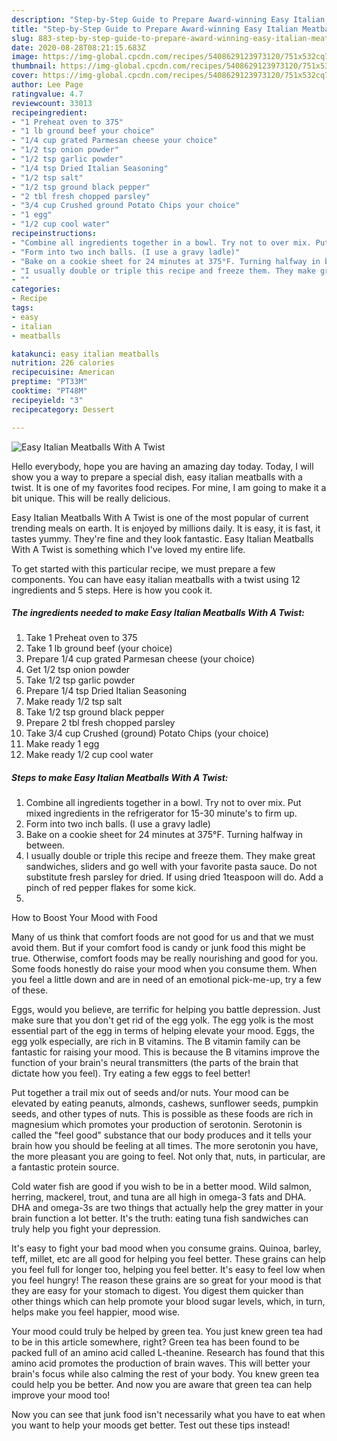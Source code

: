 ```yaml
---
description: "Step-by-Step Guide to Prepare Award-winning Easy Italian Meatballs With A Twist"
title: "Step-by-Step Guide to Prepare Award-winning Easy Italian Meatballs With A Twist"
slug: 883-step-by-step-guide-to-prepare-award-winning-easy-italian-meatballs-with-a-twist
date: 2020-08-28T08:21:15.683Z
image: https://img-global.cpcdn.com/recipes/5408629123973120/751x532cq70/easy-italian-meatballs-with-a-twist-recipe-main-photo.jpg
thumbnail: https://img-global.cpcdn.com/recipes/5408629123973120/751x532cq70/easy-italian-meatballs-with-a-twist-recipe-main-photo.jpg
cover: https://img-global.cpcdn.com/recipes/5408629123973120/751x532cq70/easy-italian-meatballs-with-a-twist-recipe-main-photo.jpg
author: Lee Page
ratingvalue: 4.7
reviewcount: 33013
recipeingredient:
- "1 Preheat oven to 375"
- "1 lb ground beef your choice"
- "1/4 cup grated Parmesan cheese your choice"
- "1/2 tsp onion powder"
- "1/2 tsp garlic powder"
- "1/4 tsp Dried Italian Seasoning"
- "1/2 tsp salt"
- "1/2 tsp ground black pepper"
- "2 tbl fresh chopped parsley"
- "3/4 cup Crushed ground Potato Chips your choice"
- "1 egg"
- "1/2 cup cool water"
recipeinstructions:
- "Combine all ingredients together in a bowl. Try not to over mix. Put mixed ingredients in the refrigerator for 15-30 minute&#39;s to firm up."
- "Form into two inch balls. (I use a gravy ladle)"
- "Bake on a cookie sheet for 24 minutes at 375°F. Turning halfway in between."
- "I usually double or triple this recipe and freeze them. They make great sandwiches, sliders and go well with your favorite pasta sauce. Do not substitute fresh parsley for dried. If using dried 1teaspoon will do. Add a pinch of red pepper flakes for some kick."
- ""
categories:
- Recipe
tags:
- easy
- italian
- meatballs

katakunci: easy italian meatballs 
nutrition: 226 calories
recipecuisine: American
preptime: "PT33M"
cooktime: "PT48M"
recipeyield: "3"
recipecategory: Dessert

---
```



![Easy Italian Meatballs With A Twist](https://img-global.cpcdn.com/recipes/5408629123973120/751x532cq70/easy-italian-meatballs-with-a-twist-recipe-main-photo.jpg)

Hello everybody, hope you are having an amazing day today. Today, I will show you a way to prepare a special dish, easy italian meatballs with a twist. It is one of my favorites food recipes. For mine, I am going to make it a bit unique. This will be really delicious.

Easy Italian Meatballs With A Twist is one of the most popular of current trending meals on earth. It is enjoyed by millions daily. It is easy, it is fast, it tastes yummy. They're fine and they look fantastic. Easy Italian Meatballs With A Twist is something which I've loved my entire life.




To get started with this particular recipe, we must prepare a few components. You can have easy italian meatballs with a twist using 12 ingredients and 5 steps. Here is how you cook it.

<!--inarticleads1-->

##### The ingredients needed to make Easy Italian Meatballs With A Twist:

1. Take 1 Preheat oven to 375
1. Take 1 lb ground beef (your choice)
1. Prepare 1/4 cup grated Parmesan cheese (your choice)
1. Get 1/2 tsp onion powder
1. Take 1/2 tsp garlic powder
1. Prepare 1/4 tsp Dried Italian Seasoning
1. Make ready 1/2 tsp salt
1. Take 1/2 tsp ground black pepper
1. Prepare 2 tbl fresh chopped parsley
1. Take 3/4 cup Crushed (ground) Potato Chips (your choice)
1. Make ready 1 egg
1. Make ready 1/2 cup cool water




<!--inarticleads2-->

##### Steps to make Easy Italian Meatballs With A Twist:

1. Combine all ingredients together in a bowl. Try not to over mix. Put mixed ingredients in the refrigerator for 15-30 minute&#39;s to firm up.
1. Form into two inch balls. (I use a gravy ladle)
1. Bake on a cookie sheet for 24 minutes at 375°F. Turning halfway in between.
1. I usually double or triple this recipe and freeze them. They make great sandwiches, sliders and go well with your favorite pasta sauce. Do not substitute fresh parsley for dried. If using dried 1teaspoon will do. Add a pinch of red pepper flakes for some kick.
1. 




How to Boost Your Mood with Food


Many of us think that comfort foods are not good for us and that we must avoid them. But if your comfort food is candy or junk food this might be true. Otherwise, comfort foods may be really nourishing and good for you. Some foods honestly do raise your mood when you consume them. When you feel a little down and are in need of an emotional pick-me-up, try a few of these.

Eggs, would you believe, are terrific for helping you battle depression. Just make sure that you don't get rid of the egg yolk. The egg yolk is the most essential part of the egg in terms of helping elevate your mood. Eggs, the egg yolk especially, are rich in B vitamins. The B vitamin family can be fantastic for raising your mood. This is because the B vitamins improve the function of your brain's neural transmitters (the parts of the brain that dictate how you feel). Try eating a few eggs to feel better!

Put together a trail mix out of seeds and/or nuts. Your mood can be elevated by eating peanuts, almonds, cashews, sunflower seeds, pumpkin seeds, and other types of nuts. This is possible as these foods are rich in magnesium which promotes your production of serotonin. Serotonin is called the "feel good" substance that our body produces and it tells your brain how you should be feeling at all times. The more serotonin you have, the more pleasant you are going to feel. Not only that, nuts, in particular, are a fantastic protein source.

Cold water fish are good if you wish to be in a better mood. Wild salmon, herring, mackerel, trout, and tuna are all high in omega-3 fats and DHA. DHA and omega-3s are two things that actually help the grey matter in your brain function a lot better. It's the truth: eating tuna fish sandwiches can truly help you fight your depression. 

It's easy to fight your bad mood when you consume grains. Quinoa, barley, teff, millet, etc are all good for helping you feel better. These grains can help you feel full for longer too, helping you feel better. It's easy to feel low when you feel hungry! The reason these grains are so great for your mood is that they are easy for your stomach to digest. You digest them quicker than other things which can help promote your blood sugar levels, which, in turn, helps make you feel happier, mood wise.

Your mood could truly be helped by green tea. You just knew green tea had to be in this article somewhere, right? Green tea has been found to be packed full of an amino acid called L-theanine. Research has found that this amino acid promotes the production of brain waves. This will better your brain's focus while also calming the rest of your body. You knew green tea could help you be better. And now you are aware that green tea can help improve your mood too!

Now you can see that junk food isn't necessarily what you have to eat when you want to help your moods get better. Test out  these tips  instead!

